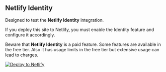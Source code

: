 ## Netlify Identity

Designed to test the **Netlify Identity** integration.

If you deploy this site to Netlify, you must enable the Identity feature
and configure it accordingly.

Beware that **Netlify Identity** is a paid feature. Some features are available in the free tier.
Also it has usage limits in the free tier but extensive usage can lead to charges.

[![Deploy to Netlify](https://www.netlify.com/img/deploy/button.svg)](https://app.netlify.com/start/deploy?repository=https://github.com/code-jorge/netlify-sites&base=identity)